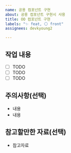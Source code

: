 ```yaml
---
name: 공용 컴포넌트 구현
about: 공용 컴포넌트 구현시 사용
title: OO 컴포넌트 구현
labels: "✨ feat, ⚪ front"
assignees: devkyoung2

---
```


## 작업 내용

- [ ] TODO
- [ ] TODO
- [ ] TODO

## 주의사항(선택)

<!-- 해당 내용이 없으면 삭제해주세요 -->

- 내용
- 내용

## 참고할만한 자료(선택)

<!-- 해당 내용이 없으면 삭제해주세요 -->

- 참고자료
